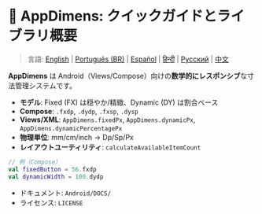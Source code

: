 # 🚀 AppDimens: クイックガイドとライブラリ概要

> 言語: [English](../../../../Android/appdimens_all/README.md) | [Português (BR)](../../pt-BR/Android/appdimens_all/README.md) | [Español](../../es/Android/appdimens_all/README.md) | [हिन्दी](../../hi/Android/appdimens_all/README.md) | [Русский](../../ru/Android/appdimens_all/README.md) | [中文](../../zh/Android/appdimens_all/README.md)

**AppDimens** は Android（Views/Compose）向けの**数学的にレスポンシブ**な寸法管理システムです。

- **モデル**: Fixed (FX) は穏やか/精緻、Dynamic (DY) は割合ベース
- **Compose**: `.fxdp`, `.dydp`, `.fxsp`, `.dysp`
- **Views/XML**: `AppDimens.fixedPx`, `AppDimens.dynamicPx`, `AppDimens.dynamicPercentagePx`
- **物理単位**: mm/cm/inch → Dp/Sp/Px
- **レイアウトユーティリティ**: `calculateAvailableItemCount`

```kotlin
// 例（Compose）
val fixedButton = 56.fxdp
val dynamicWidth = 100.dydp
```

- ドキュメント: `Android/DOCS/`
- ライセンス: `LICENSE`
